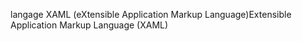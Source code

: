 <span data-ttu-id="b56b2-101">langage XAML (eXtensible Application Markup Language)</span><span class="sxs-lookup"><span data-stu-id="b56b2-101">Extensible Application Markup Language (XAML)</span></span>